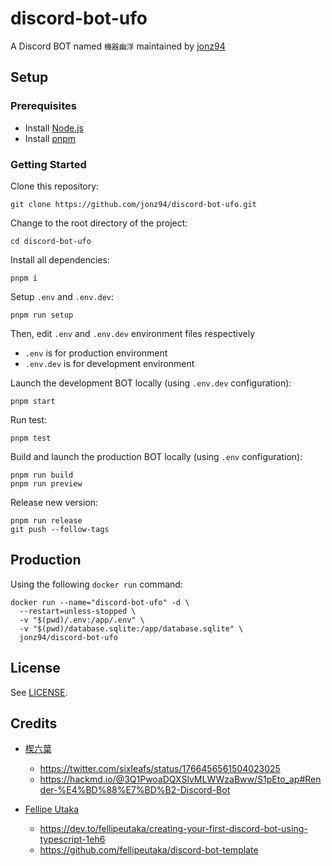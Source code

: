 # discord-bot-ufo

A Discord BOT named `機器幽浮` maintained by [jonz94](https://github.com/jonz94)

## Setup

### Prerequisites

- Install [Node.js](https://nodejs.org)
- Install [pnpm](https://pnpm.io)

### Getting Started

Clone this repository:

```shell
git clone https://github.com/jonz94/discord-bot-ufo.git
```

Change to the root directory of the project:

```shell
cd discord-bot-ufo
```

Install all dependencies:

```shell
pnpm i
```

Setup `.env` and `.env.dev`:

```shell
pnpm run setup
```

Then, edit `.env` and `.env.dev` environment files respectively

- `.env` is for production environment
- `.env.dev` is for development environment

Launch the development BOT locally (using `.env.dev` configuration):

```shell
pnpm start
```

Run test:

```shell
pnpm test
```

Build and launch the production BOT locally (using `.env` configuration):

```shell
pnpm run build
pnpm run preview
```

Release new version:

```shell
pnpm run release
git push --follow-tags
```

## Production

Using the following `docker run` command:

```shell
docker run --name="discord-bot-ufo" -d \
  --restart=unless-stopped \
  -v "$(pwd)/.env:/app/.env" \
  -v "$(pwd)/database.sqlite:/app/database.sqlite" \
  jonz94/discord-bot-ufo
```

## License

See [LICENSE](https://github.com/jonz94/discord-bot-ufo/blob/main/LICENSE).

## Credits

- [楔六葉](https://twitter.com/sixleafs)
    - https://twitter.com/sixleafs/status/1766456561504023025
    - https://hackmd.io/@3Q1PwoaDQXSlvMLWWzaBww/S1pEto_ap#Render-%E4%BD%88%E7%BD%B2-Discord-Bot

- [Fellipe Utaka](https://github.com/fellipeutaka)
    - https://dev.to/fellipeutaka/creating-your-first-discord-bot-using-typescript-1eh6
    - https://github.com/fellipeutaka/discord-bot-template
